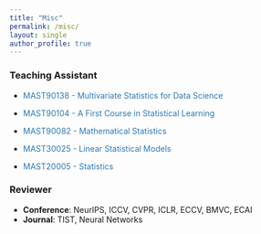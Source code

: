 ```yaml
---
title: "Misc"
permalink: /misc/
layout: single
author_profile: true
---
```


### Teaching Assistant

- <a href="https://handbook.unimelb.edu.au/subjects/mast90138" target="_blank" style="text-decoration: none; color: rgb(45, 120, 180);">MAST90138 - Multivariate Statistics for Data Science</a>

- <a href="https://handbook.unimelb.edu.au/subjects/mast90104" target="_blank" style="text-decoration: none; color: rgb(45, 120, 180);">MAST90104 - A First Course in Statistical Learning</a>

- <a href="https://handbook.unimelb.edu.au/subjects/mast90082" target="_blank" style="text-decoration: none; color: rgb(45, 120, 180);">MAST90082 - Mathematical Statistics</a>

- <a href="https://handbook.unimelb.edu.au/subjects/mast30025" target="_blank" style="text-decoration: none; color: rgb(45, 120, 180);">MAST30025 - Linear Statistical Models</a>

- <a href="https://handbook.unimelb.edu.au/subjects/mast20005" target="_blank" style="text-decoration: none; color: rgb(45, 120, 180);">MAST20005 - Statistics</a>



### Reviewer

- **Conference**: NeurIPS, ICCV, CVPR, ICLR, ECCV, BMVC, ECAI
- **Journal**: TIST, Neural Networks